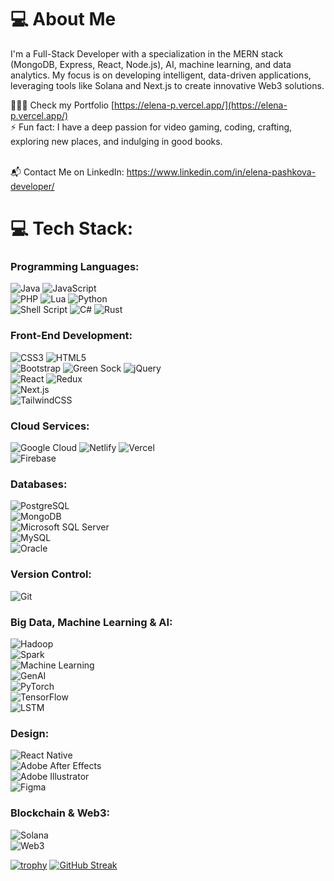 # 💻 About Me
I'm a Full-Stack Developer with a specialization in the MERN stack (MongoDB, Express, React, Node.js), AI, machine learning, and data analytics. My focus is on developing intelligent, data-driven applications, leveraging tools like Solana and Next.js to create innovative Web3 solutions.

🌱👨‍💻 Check my Portfolio [https://elena-p.vercel.app/](https://elena-p.vercel.app/)<br>⚡ Fun fact: I have a deep passion for video gaming, coding, crafting, exploring new places, and indulging in good books.<br><br>

📬 Contact Me on LinkedIn: https://www.linkedin.com/in/elena-pashkova-developer/

# 💻 Tech Stack:
### Programming Languages:
![Java](https://img.shields.io/badge/Java-%23ED8B00.svg?style=flat-square&logo=java&logoColor=white) 
![JavaScript](https://img.shields.io/badge/JavaScript-%23323330.svg?style=flat-square&logo=javascript&logoColor=%23F7DF1E)  
![PHP](https://img.shields.io/badge/PHP-%23777BB4.svg?style=flat-square&logo=php&logoColor=white) 
![Lua](https://img.shields.io/badge/Lua-%232C2D72.svg?style=flat-square&logo=lua&logoColor=white) 
![Python](https://img.shields.io/badge/Python-3670A0?style=flat-square&logo=python&logoColor=ffdd54)  
![Shell Script](https://img.shields.io/badge/Shell_Script-%23121011.svg?style=flat-square&logo=gnu-bash&logoColor=white) 
![C#](https://img.shields.io/badge/C%23-%23239120.svg?style=flat-square&logo=csharp&logoColor=white) 
![Rust](https://img.shields.io/badge/Rust-%23000000.svg?style=flat-square&logo=rust&logoColor=white)

### Front-End Development: 
![CSS3](https://img.shields.io/badge/CSS3-%231572B6.svg?style=flat-square&logo=css3&logoColor=white) 
![HTML5](https://img.shields.io/badge/HTML5-%23E34F26.svg?style=flat-square&logo=html5&logoColor=white)  
![Bootstrap](https://img.shields.io/badge/Bootstrap-%23563D7C.svg?style=flat-square&logo=bootstrap&logoColor=white) 
![Green Sock](https://img.shields.io/badge/GreenSock-88CE02?style=flat-square&logo=greensock&logoColor=white) 
![jQuery](https://img.shields.io/badge/jQuery-%230769AD.svg?style=flat-square&logo=jquery&logoColor=white)  
![React](https://img.shields.io/badge/React-%2320232a.svg?style=flat-square&logo=react&logoColor=%2361DAFB) 
![Redux](https://img.shields.io/badge/Redux-%23593d88.svg?style=flat-square&logo=redux&logoColor=white)  
![Next.js](https://img.shields.io/badge/Next.js-%23000000.svg?style=flat-square&logo=nextdotjs&logoColor=white)  
![TailwindCSS](https://img.shields.io/badge/TailwindCSS-%2338B2AC.svg?style=flat-square&logo=tailwind-css&logoColor=white)

### Cloud Services:
![Google Cloud](https://img.shields.io/badge/Google_Cloud-%234285F4.svg?style=flat-square&logo=google-cloud&logoColor=white) 
![Netlify](https://img.shields.io/badge/Netlify-%23000000.svg?style=flat-square&logo=netlify&logoColor=#00C7B7) 
![Vercel](https://img.shields.io/badge/Vercel-%23000000.svg?style=flat-square&logo=vercel&logoColor=white)  
![Firebase](https://img.shields.io/badge/Firebase-%23039BE5.svg?style=flat-square&logo=firebase&logoColor=white)

### Databases:
![PostgreSQL](https://img.shields.io/badge/PostgreSQL-%23316192.svg?style=flat-square&logo=postgresql&logoColor=white)  
![MongoDB](https://img.shields.io/badge/MongoDB-%2347A248.svg?style=flat-square&logo=mongodb&logoColor=white)  
![Microsoft SQL Server](https://img.shields.io/badge/Microsoft_SQL_Server-CC2927?style=flat-square&logo=microsoft-sql-server&logoColor=white)  
![MySQL](https://img.shields.io/badge/MySQL-%2300f.svg?style=flat-square&logo=mysql&logoColor=white)  
![Oracle](https://img.shields.io/badge/Oracle-F80000?style=flat-square&logo=oracle&logoColor=white)

### Version Control:
![Git](https://img.shields.io/badge/Git-fc6d26?style=flat-square&logo=git&logoColor=white)

### Big Data, Machine Learning & AI:
![Hadoop](https://img.shields.io/badge/Hadoop-%234DC602.svg?style=flat-square&logo=apache-hadoop&logoColor=white)  
![Spark](https://img.shields.io/badge/Apache_Spark-%23E25A1C.svg?style=flat-square&logo=apache-spark&logoColor=white)  
![Machine Learning](https://img.shields.io/badge/Machine_Learning-%231877F2.svg?style=flat-square&logo=machine-learning&logoColor=white)  
![GenAI](https://img.shields.io/badge/GenAI-%23000000.svg?style=flat-square&logo=artificial-intelligence&logoColor=white)  
![PyTorch](https://img.shields.io/badge/PyTorch-%23EE4C2C.svg?style=flat-square&logo=pytorch&logoColor=white)  
![TensorFlow](https://img.shields.io/badge/TensorFlow-%23FF6F00.svg?style=flat-square&logo=tensorflow&logoColor=white)  
![LSTM](https://img.shields.io/badge/LSTM-%23000000.svg?style=flat-square&logo=lstm&logoColor=white)

### Design:
![React Native](https://img.shields.io/badge/React_Native-%2320232a.svg?style=flat-square&logo=react&logoColor=%2361DAFB)  
![Adobe After Effects](https://img.shields.io/badge/Adobe_After_Effects-9999FF.svg?style=flat-square&logo=Adobe-After-Effects&logoColor=white)  
![Adobe Illustrator](https://img.shields.io/badge/Adobe_Illustrator-%23FF9A00.svg?style=flat-square&logo=adobeillustrator&logoColor=white)  
![Figma](https://img.shields.io/badge/Figma-%23F24E1E.svg?style=flat-square&logo=figma&logoColor=white)

### Blockchain & Web3:
![Solana](https://img.shields.io/badge/Solana-%23000000.svg?style=flat-square&logo=solana&logoColor=#00C7B7)  
![Web3](https://img.shields.io/badge/Web3-%23000000.svg?style=flat-square&logo=web3&logoColor=white)


[![trophy](https://github-profile-trophy.vercel.app/?username=oivie&theme=onedark)](https://github.com/ryo-ma/github-profile-trophy)
[![GitHub Streak](https://github-readme-streak-stats.herokuapp.com?user=oivie&theme=tokyonight)](https://git.io/streak-stats)


